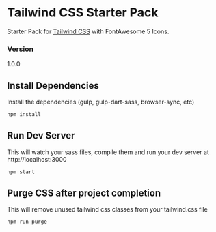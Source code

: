 # Tailwind CSS Starter Pack

Starter Pack for [Tailwind CSS](https://github.com/tailwindcss/tailwindcss) with FontAwesome 5 Icons.

### Version

1.0.0

## Install Dependencies

Install the dependencies (gulp, gulp-dart-sass, browser-sync, etc)

```bash
npm install 
```

## Run Dev Server

This will watch your sass files, compile them and run your dev server at http://localhost:3000

```bash
npm start
```

## Purge CSS after project completion

This will remove unused tailwind css classes from your tailwind.css file

```bash
npm run purge
```
